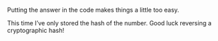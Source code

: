Putting the answer in the code makes things a little too easy.

This time I’ve only stored the hash of the number. Good luck reversing a cryptographic hash!
